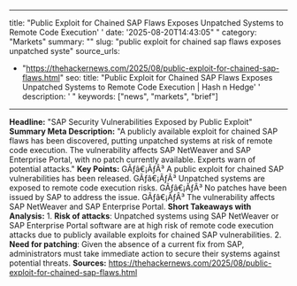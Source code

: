 ﻿---

title: "Public Exploit for Chained SAP Flaws Exposes Unpatched Systems to Remote Code Execution''
date: '2025-08-20T14:43:05""
category: "Markets"
summary: ""
slug: "public exploit for chained sap flaws exposes unpatched syste"
source_urls:
  - "https://thehackernews.com/2025/08/public-exploit-for-chained-sap-flaws.html"
seo:
  title: "Public Exploit for Chained SAP Flaws Exposes Unpatched Systems to Remote Code Execution | Hash n Hedge''
  description: '"
  keywords: ["news", "markets", "brief"]

---
**Headline:**  "SAP Security Vulnerabilities Exposed by Public Exploit"  **Summary Meta Description:** "A publicly available exploit for chained SAP flaws has been discovered, putting unpatched systems at risk of remote code execution. The vulnerability affects SAP NetWeaver and SAP Enterprise Portal, with no patch currently available. Experts warn of potential attacks."  **Key Points:**  GÃƒâ€¡ÃƒÂ³ A public exploit for chained SAP vulnerabilities has been released. GÃƒâ€¡ÃƒÂ³ Unpatched systems are exposed to remote code execution risks. GÃƒâ€¡ÃƒÂ³ No patches have been issued by SAP to address the issue. GÃƒâ€¡ÃƒÂ³ The vulnerability affects SAP NetWeaver and SAP Enterprise Portal.  **Short Takeaways with Analysis:** 1.  **Risk of attacks**: Unpatched systems using SAP NetWeaver or SAP Enterprise Portal software are at high risk of remote code execution attacks due to publicly available exploits for chained SAP vulnerabilities. 2.  **Need for patching**: Given the absence of a current fix from SAP, administrators must take immediate action to secure their systems against potential threats.  **Sources:** https://thehackernews.com/2025/08/public-exploit-for-chained-sap-flaws.html 
